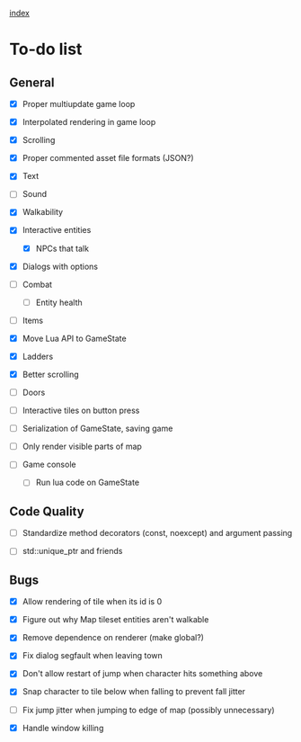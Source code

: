 [index](index.md)

# To-do list

## General

- [x] Proper multiupdate game loop

- [x] Interpolated rendering in game loop

- [x] Scrolling

- [x] Proper commented asset file formats (JSON?)

- [x] Text

- [ ] Sound

- [x] Walkability

- [x] Interactive entities

  - [x] NPCs that talk

- [x] Dialogs with options

- [ ] Combat

  - [ ] Entity health

- [ ] Items

- [x] Move Lua API to GameState

- [x] Ladders

- [x] Better scrolling

- [ ] Doors

- [ ] Interactive tiles on button press

- [ ] Serialization of GameState, saving game

- [ ] Only render visible parts of map

- [ ] Game console

  - [ ] Run lua code on GameState

## Code Quality

- [ ] Standardize method decorators (const, noexcept) and argument passing

- [ ] std::unique_ptr and friends

## Bugs

- [x] Allow rendering of tile when its id is 0

- [x] Figure out why Map tileset entities aren't walkable

- [x] Remove dependence on renderer (make global?)

- [x] Fix dialog segfault when leaving town

- [x] Don't allow restart of jump when character hits something above

- [x] Snap character to tile below when falling to prevent fall jitter

- [ ] Fix jump jitter when jumping to edge of map (possibly unnecessary)

- [x] Handle window killing
